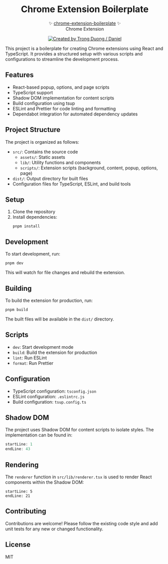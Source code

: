 <p align="center">
  <!-- <img src="logo.svg" width="200px" align="center" alt="Zod logo" /> -->
  <h1 align="center">Chrome Extension Boilerplate</h1>
  <p align="center">
    ✨ <a href="https://github.com/duongductrong/chrome-extension-boilerplate">chrome-extension-boilerplate</a> ✨
    <br/>
    Chrome Extension
  </p>
</p>

<p align="center">
<a href="https://github.com/duongductrong" rel="nofollow"><img src="https://img.shields.io/badge/created%20by-@duongductrong-4BBAAB.svg" alt="Created by Trong Duong / Daniel"></a>
</p>

This project is a boilerplate for creating Chrome extensions using React and TypeScript. It provides a structured setup with various scripts and configurations to streamline the development process.

## Features

- React-based popup, options, and page scripts
- TypeScript support
- Shadow DOM implementation for content scripts
- Build configuration using tsup
- ESLint and Prettier for code linting and formatting
- Dependabot integration for automated dependency updates

## Project Structure

The project is organized as follows:

- `src/`: Contains the source code
  - `assets/`: Static assets
  - `lib/`: Utility functions and components
  - `scripts/`: Extension scripts (background, content, popup, options, page)
- `dist/`: Output directory for built files
- Configuration files for TypeScript, ESLint, and build tools

## Setup

1. Clone the repository
2. Install dependencies:
   ```
   pnpm install
   ```

## Development

To start development, run:

```
pnpm dev
```

This will watch for file changes and rebuild the extension.

## Building

To build the extension for production, run:

```
pnpm build
```

The built files will be available in the `dist/` directory.

## Scripts

- `dev`: Start development mode
- `build`: Build the extension for production
- `lint`: Run ESLint
- `format`: Run Prettier

## Configuration

- TypeScript configuration: `tsconfig.json`
- ESLint configuration: `.eslintrc.js`
- Build configuration: `tsup.config.ts`

## Shadow DOM

The project uses Shadow DOM for content scripts to isolate styles. The implementation can be found in:

```typescript:src/lib/shadow-dom.ts
startLine: 1
endLine: 43
```

## Rendering

The `renderer` function in `src/lib/renderer.tsx` is used to render React components within the Shadow DOM:

```typescript:src/lib/renderer.tsx
startLine: 5
endLine: 21
```

## Contributing

Contributions are welcome! Please follow the existing code style and add unit tests for any new or changed functionality.

## License

MIT
